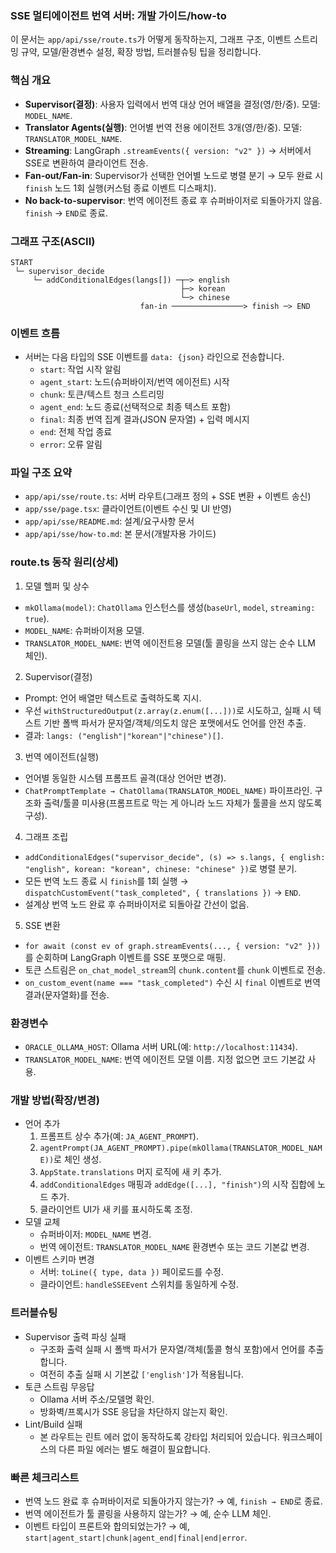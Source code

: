 ### SSE 멀티에이전트 번역 서버: 개발 가이드/how-to

이 문서는 `app/api/sse/route.ts`가 어떻게 동작하는지, 그래프 구조, 이벤트 스트리밍 규약, 모델/환경변수 설정, 확장 방법, 트러블슈팅 팁을 정리합니다.

### 핵심 개요

- **Supervisor(결정)**: 사용자 입력에서 번역 대상 언어 배열을 결정(영/한/중). 모델: `MODEL_NAME`.
- **Translator Agents(실행)**: 언어별 번역 전용 에이전트 3개(영/한/중). 모델: `TRANSLATOR_MODEL_NAME`.
- **Streaming**: LangGraph `.streamEvents({ version: "v2" })` → 서버에서 SSE로 변환하여 클라이언트 전송.
- **Fan-out/Fan-in**: Supervisor가 선택한 언어별 노드로 병렬 분기 → 모두 완료 시 `finish` 노드 1회 실행(커스텀 종료 이벤트 디스패치).
- **No back-to-supervisor**: 번역 에이전트 종료 후 슈퍼바이저로 되돌아가지 않음. `finish` → `END`로 종료.

### 그래프 구조(ASCII)

```
START
 └─ supervisor_decide
     └─ addConditionalEdges(langs[]) ─┬─> english
                                      ├─> korean
                                      └─> chinese
                             fan-in ────────────────> finish ─> END
```

### 이벤트 흐름

- 서버는 다음 타입의 SSE 이벤트를 `data: {json}` 라인으로 전송합니다.
  - `start`: 작업 시작 알림
  - `agent_start`: 노드(슈퍼바이저/번역 에이전트) 시작
  - `chunk`: 토큰/텍스트 청크 스트리밍
  - `agent_end`: 노드 종료(선택적으로 최종 텍스트 포함)
  - `final`: 최종 번역 집계 결과(JSON 문자열) + 입력 메시지
  - `end`: 전체 작업 종료
  - `error`: 오류 알림

### 파일 구조 요약

- `app/api/sse/route.ts`: 서버 라우트(그래프 정의 + SSE 변환 + 이벤트 송신)
- `app/sse/page.tsx`: 클라이언트(이벤트 수신 및 UI 반영)
- `app/api/sse/README.md`: 설계/요구사항 문서
- `app/api/sse/how-to.md`: 본 문서(개발자용 가이드)

### route.ts 동작 원리(상세)

1. 모델 헬퍼 및 상수

- `mkOllama(model)`: `ChatOllama` 인스턴스를 생성(`baseUrl`, `model`, `streaming: true`).
- `MODEL_NAME`: 슈퍼바이저용 모델.
- `TRANSLATOR_MODEL_NAME`: 번역 에이전트용 모델(툴 콜링을 쓰지 않는 순수 LLM 체인).

2. Supervisor(결정)

- Prompt: 언어 배열만 텍스트로 출력하도록 지시.
- 우선 `withStructuredOutput(z.array(z.enum([...]))`로 시도하고, 실패 시 텍스트 기반 폴백 파서가 문자열/객체/의도치 않은 포맷에서도 언어를 안전 추출.
- 결과: `langs: ("english"|"korean"|"chinese")[]`.

3. 번역 에이전트(실행)

- 언어별 동일한 시스템 프롬프트 골격(대상 언어만 변경).
- `ChatPromptTemplate → ChatOllama(TRANSLATOR_MODEL_NAME)` 파이프라인. 구조화 출력/툴콜 미사용(프롬프트로 막는 게 아니라 노드 자체가 툴콜을 쓰지 않도록 구성).

4. 그래프 조립

- `addConditionalEdges("supervisor_decide", (s) => s.langs, { english: "english", korean: "korean", chinese: "chinese" })`로 병렬 분기.
- 모든 번역 노드 종료 시 `finish`를 1회 실행 → `dispatchCustomEvent("task_completed", { translations })` → `END`.
- 설계상 번역 노드 완료 후 슈퍼바이저로 되돌아갈 간선이 없음.

5. SSE 변환

- `for await (const ev of graph.streamEvents(..., { version: "v2" }))`를 순회하며 LangGraph 이벤트를 SSE 포맷으로 매핑.
- 토큰 스트림은 `on_chat_model_stream`의 `chunk.content`를 `chunk` 이벤트로 전송.
- `on_custom_event(name === "task_completed")` 수신 시 `final` 이벤트로 번역 결과(문자열화)를 전송.

### 환경변수

- `ORACLE_OLLAMA_HOST`: Ollama 서버 URL(예: `http://localhost:11434`).
- `TRANSLATOR_MODEL_NAME`: 번역 에이전트 모델 이름. 지정 없으면 코드 기본값 사용.

### 개발 방법(확장/변경)

- 언어 추가
  1. 프롬프트 상수 추가(예: `JA_AGENT_PROMPT`).
  2. `agentPrompt(JA_AGENT_PROMPT).pipe(mkOllama(TRANSLATOR_MODEL_NAME))`로 체인 생성.
  3. `AppState.translations` 머지 로직에 새 키 추가.
  4. `addConditionalEdges` 매핑과 `addEdge([...], "finish")`의 시작 집합에 노드 추가.
  5. 클라이언트 UI가 새 키를 표시하도록 조정.
- 모델 교체
  - 슈퍼바이저: `MODEL_NAME` 변경.
  - 번역 에이전트: `TRANSLATOR_MODEL_NAME` 환경변수 또는 코드 기본값 변경.
- 이벤트 스키마 변경
  - 서버: `toLine({ type, data })` 페이로드를 수정.
  - 클라이언트: `handleSSEEvent` 스위치를 동일하게 수정.

### 트러블슈팅

- Supervisor 출력 파싱 실패
  - 구조화 출력 실패 시 폴백 파서가 문자열/객체(툴콜 형식 포함)에서 언어를 추출합니다.
  - 여전히 추출 실패 시 기본값 `['english']`가 적용됩니다.
- 토큰 스트림 무응답
  - Ollama 서버 주소/모델명 확인.
  - 방화벽/프록시가 SSE 응답을 차단하지 않는지 확인.
- Lint/Build 실패
  - 본 라우트는 린트 에러 없이 동작하도록 강타입 처리되어 있습니다. 워크스페이스의 다른 파일 에러는 별도 해결이 필요합니다.

### 빠른 체크리스트

- 번역 노드 완료 후 슈퍼바이저로 되돌아가지 않는가? → 예, `finish → END`로 종료.
- 번역 에이전트가 툴 콜링을 사용하지 않는가? → 예, 순수 LLM 체인.
- 이벤트 타입이 프론트와 합의되었는가? → 예, `start|agent_start|chunk|agent_end|final|end|error`.
